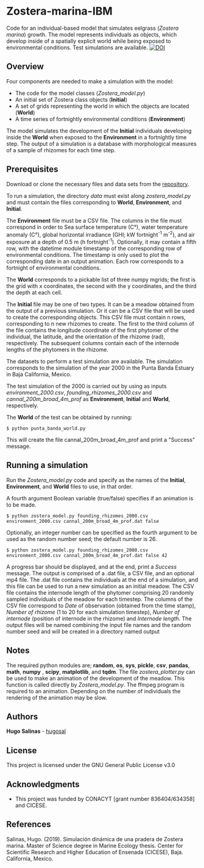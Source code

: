 # Zostera-marina-IBM

Code for an individual-based model that simulates eelgrass (*Zostera marina*) growth.
The model represents individuals as objects, which develop inside of a spatially explicit world while being exposed to environmental conditions.
Test simulations are available.
[![DOI](https://zenodo.org/badge/DOI/10.5281/zenodo.3752153.svg)](https://doi.org/10.5281/zenodo.3752153)

## Overview

Four components are needed to make a simulation with the model:

* The code for the model classes (*Zostera_model.py*)
* An initial set of Zostera class objects (**Initial**)
* A set of grids representing the world in which the objects are located (**World**)
* A time series of fortnightly environmental conditions (**Environment**)

The model simulates the development of the **Initial** individuals developing inside the **World** when exposed to the **Environment** in a fortnightly time step. The output of a simulation is a database with morphological measures of a sample of rhizomes for each time step.

## Prerequisites

Download or clone the necessary files and data sets from the [repository](https://github.com/hugosal/Zostera-marina-IBM).

To run a simulation, the directory *data* must exist along *zostera_model.py* and must contain the files corresponding to **World**, **Environment**, and **Initial**.

The **Environment** file must be a CSV file. The columns in the file must correspond in order to Sea surface temperature (C°), water temperature anomaly (C°), global horizontal irradiance (GHI; kW fortnight<sup>-1</sup> m<sup>-2</sup>), and air exposure at a depth of 0.5 m (h fortnight<sup>-1</sup>). Optionally, it may contain a fifth row, with the datetime module timestamp of the corresponding row of environmental conditions. The timestamp is only used to plot the corresponding date in an output animation. Each row corresponds to a fortnight of environmental conditions.

The **World** corresponds to a pickable list of three numpy mgrids; the first is the grid with x coordinates, the second with the y coordinates, and the third the depth at each cell.

The **Initial** file may be one of two types. It can be a meadow obtained from the output of a previous simulation. Or it can be a CSV file that will be used to create the corresponding objects. This CSV file must contain n rows, corresponding to n new rhizomes to create. The first to the third column of the file contains the longitude coordinate of the first phytomer of the individual, the latitude, and the orientation of the rhizome (rad), respectively. The subsequent columns contain each of the internode lengths of the phytomers in the rhizome.

The datasets to perform a test simulation are available.
The simulation corresponds to the simulation of the year 2000 in the Punta Banda Estuary in Baja California, Mexico.

The test simulation of the 2000 is carried out by using as inputs *environment_2000.csv*, *founding_rhizomes_2000.csv* and *cannal_200m_broad_4m_prof* as **Environment**, **Initial** and **World**, respectively.

The **World** of the test can be obtained by running:
```
$ python punta_banda_world.py
```
This will create the file cannal_200m_broad_4m_prof and print a "Success" message.

## Running a simulation
Run the *Zostera_model.py* code and specify as the names of the **Initial**, **Environment**, and **World** files to use, in that order. 

A fourth argument Boolean variable (true/false) specifies if an animation is to be made.

```
$ python zostera_model.py founding_rhizomes_2000.csv environment_2000.csv cannal_200m_broad_4m_prof.dat false
```
Optionally, an integer number can be specified as the fourth argument to be used as the random number seed; the default number is 26.
```
$ python zostera_model.py founding_rhizomes_2000.csv environment_2000.csv cannal_200m_broad_4m_prof.dat false 42
```
A progress bar should be displayed, and at the end, print a *Success* message.
The output is comprised of a .dat file, a CSV file, and an optional mp4 file.
The .dat file contains the individuals at the end of a simulation, and this file can be used to run a new simulation as an initial meadow. 
The CSV file contains the internode length of the phytomer comprising 20 randomly sampled individuals of the meadow for each timestep. 
The columns of the CSV file correspond to *Date* of observation (obtained from the time stamp), *Number of rhizome* (1 to 20 for each simulation timestep), *Number of internode* (position of internode in the rhizome) and *Internode length*. 
The output files will be named combining the input file names and the random number seed and will be created in a directory named output

## Notes
The required python modules are;  **random**, **os**, **sys**, **pickle**, **csv**, **pandas**, **math**, **numpy** , **scipy**, **matplotlib**, and **tqdm**.
The file *zostera_plotter.py* can be used to make an animation of the development of the meadow. This function is called directly by *Zostera_model.py*. The ffmpeg program is required to an animation. Depending on the number of individuals the rendering of the animation may be slow.
## Authors

**Hugo Salinas** - [hugosal](https://github.com/hugosal)

## License

This project is licensed under the GNU General Public License v3.0 

## Acknowledgments

* This project was funded by CONACYT [grant number 836404/634358] and CICESE.

## References

Salinas, Hugo. (2019). Simulación dinámica de una pradera de Zostera marina. Master of Science degree in Marine Ecology thesis. Center for Scientific Research and Higher Education of Ensenada (CICESE), Baja. California, Mexico.
